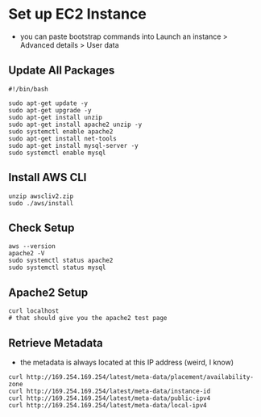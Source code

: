 # Set up EC2 Instance
* you can paste bootstrap commands into Launch an instance > Advanced details > User data

## Update All Packages
```
#!/bin/bash

sudo apt-get update -y
sudo apt-get upgrade -y
sudo apt-get install unzip
sudo apt-get install apache2 unzip -y
sudo systemctl enable apache2
sudo apt-get install net-tools
sudo apt-get install mysql-server -y
sudo systemctl enable mysql
```

## Install AWS CLI
```curl https://awscli.amazonaws.com/awscli-exe-linux-x86_64.zip -o "awscliv2.zip"
unzip awscliv2.zip
sudo ./aws/install
```

## Check Setup
```
aws --version
apache2 -V
sudo systemctl status apache2
sudo systemctl status mysql
```

## Apache2 Setup
```sudo service apache2 restart
curl localhost
# that should give you the apache2 test page
```

## Retrieve Metadata 
* the metadata is always located at this IP address (weird, I know)

```
curl http://169.254.169.254/latest/meta-data/placement/availability-zone
curl http://169.254.169.254/latest/meta-data/instance-id
curl http://169.254.169.254/latest/meta-data/public-ipv4
curl http://169.254.169.254/latest/meta-data/local-ipv4
```